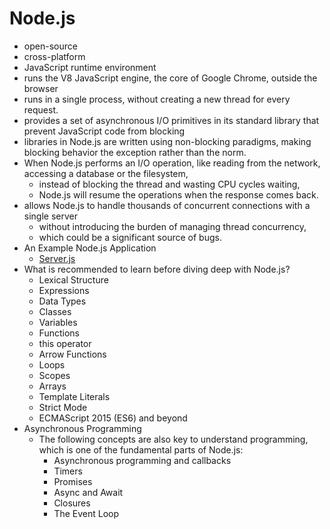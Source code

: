 # Node.js

- open-source
- cross-platform
- JavaScript runtime environment
- runs the V8 JavaScript engine, the core of Google Chrome, outside the browser
- runs in a single process, without creating a new thread for every request.
- provides a set of asynchronous I/O primitives in its standard library that prevent JavaScript code from blocking
- libraries in Node.js are written using non-blocking paradigms, making blocking behavior the exception rather than the norm.
- When Node.js performs an I/O operation, like reading from the network, accessing a database or the filesystem,
  - instead of blocking the thread and wasting CPU cycles waiting,
  - Node.js will resume the operations when the response comes back.
- allows Node.js to handle thousands of concurrent connections with a single server
  - without introducing the burden of managing thread concurrency,
  - which could be a significant source of bugs.
- An Example Node.js Application
  - [Server.js](server.js)
- What is recommended to learn before diving deep with Node.js?
  - Lexical Structure
  - Expressions
  - Data Types
  - Classes
  - Variables
  - Functions
  - this operator
  - Arrow Functions
  - Loops
  - Scopes
  - Arrays
  - Template Literals
  - Strict Mode
  - ECMAScript 2015 (ES6) and beyond
- Asynchronous Programming
  - The following concepts are also key to understand programming, which is one of the fundamental parts of Node.js:
    - Asynchronous programming and callbacks
    - Timers
    - Promises
    - Async and Await
    - Closures
    - The Event Loop
